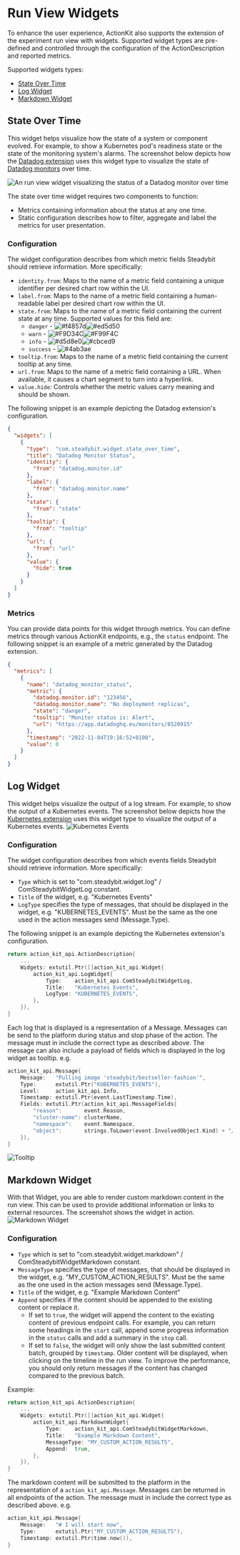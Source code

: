 # Run View Widgets

To enhance the user experience, ActionKit also supports the extension of the experiment run view with widgets. Supported widget types are pre-defined and controlled through the configuration of the ActionDescription and reported metrics.

Supported widgets types:

* [State Over Time](#state-over-time)
* [Log Widget](#log-widget)
* [Markdown Widget](#markdown-widget)

## State Over Time

This widget helps visualize how the state of a system or component evolved. For example, to show a Kubernetes pod's readiness state or the state of the monitoring system's alarms. The screenshot below depicts how the [Datadog extension](https://github.com/steadybit/extension-datadog) uses this widget type to visualize the state of [Datadog monitors](https://docs.datadoghq.com/monitors/) over time.

![An run view widget visualizing the status of a Datadog monitor over time](./img/widgets/state-over-time.png)

The state over time widget requires two components to function:

- Metrics containing information about the status at any one time.
- Static configuration describes how to filter, aggregate and label the metrics for user presentation.


### Configuration

The widget configuration describes from which metric fields Steadybit should retrieve information. More specifically:

- `identity.from`: Maps to the name of a metric field containing a unique identifier per desired chart row within the UI.
- `label.from`: Maps to the name of a metric field containing a human-readable label per desired chart row within the UI.
- `state.from`: Maps to the name of a metric field containing the current state at any time. Supported values for this field are:
  - `danger` - ![#f4857d](https://placehold.co/10x20/f4857d/f4857d.png)![#ed5d50](https://placehold.co/10x20/ed5d50/ed5d50.png)
  - `warn` - ![#F9D34C](https://placehold.co/10x20/F9D34C/F9D34C.png)![#F99F4C](https://placehold.co/10x20/F99F4C/F99F4C.png)
  - `info` - ![#d5d8e0](https://placehold.co/10x20/d5d8e0/d5d8e0.png)![#cbced9](https://placehold.co/10x20/cbced9/cbced9.png)
  - `success` - ![#4ab3ae](https://placehold.co/20x20/4ab3ae/4ab3ae.png)
- `tooltip.from`: Maps to the name of a metric field containing the current tooltip at any time.
- `url.from`: Maps to the name of a metric field containing a URL. When available, it causes a chart segment to turn into a hyperlink.
- `value.hide`: Controls whether the metric values carry meaning and should be shown.

The following snippet is an example depicting the Datadog extension's configuration.

```json
{
  "widgets": [
    {
      "type":  "com.steadybit.widget.state_over_time",
      "title": "Datadog Monitor Status",
      "identity": {
        "from": "datadog.monitor.id"
      },
      "label": {
        "from": "datadog.monitor.name"
      },
      "state": {
        "from": "state"
      },
      "tooltip": {
        "from": "tooltip"
      },
      "url": {
        "from": "url"
      },
      "value": {
        "hide": true
      }
    }
  ]
}
```

### Metrics

You can provide data points for this widget through metrics. You can define metrics through various ActionKit endpoints, e.g., the `status` endpoint. The following snippet is an example of a metric generated by the Datadog extension.

```json
{
  "metrics": [
    {
      "name": "datadog_monitor_status",
      "metric": {
        "datadog.monitor.id": "123456",
        "datadog.monitor.name": "No deployment replicas",
        "state": "danger",
        "tooltip": "Monitor status is: Alert",
        "url": "https://app.datadoghq.eu/monitors/8520915"
      },
      "timestamp": "2022-11-04T19:16:52+0100",
      "value": 0
    }
  ]
}
```


## Log Widget

This widget helps visualize the output of a log stream. For example, to show the output of a Kubernetes events. The screenshot below depicts how the [Kubernetes extension](https://github.com/steadybit/extension-kubernetes) uses this widget type to visualize the output of a Kubernetes events.
![Kubernetes Events](KubernetesEventsLog.png)

### Configuration

The widget configuration describes from which events fields Steadybit should retrieve information. More specifically:

- `Type` which is set to "com.steadybit.widget.log" / ComSteadybitWidgetLog constant.
- `Title` of the widget, e.g. "Kubernetes Events"
- `LogType` specifies the type of messages, that should be displayed in the widget, e.g. "KUBERNETES_EVENTS". Must be the same as the one used in the action messages send (Message.Type).

The following snippet is an example depicting the Kubernetes extension's configuration.

```go
return action_kit_api.ActionDescription{
	...
    Widgets: extutil.Ptr([]action_kit_api.Widget{
        action_kit_api.LogWidget{
            Type:    action_kit_api.ComSteadybitWidgetLog,
            Title:   "Kubernetes Events",
            LogType: "KUBERNETES_EVENTS",
        },
    }),
}
```

Each log that is displayed is a representation of a Message. Messages can be send to the platform during status and stop phase of the action. The message must in include the correct type as described above. The message can also include a payload of fields which is displayed in the log widget as tooltip.
e.g.
```go
action_kit_api.Message{
    Message:   "Pulling image 'steadybit/bestseller-fashion'",
    Type:      extutil.Ptr("KUBERNETES_EVENTS"),
    Level:     action_kit_api.Info,
    Timestamp: extutil.Ptr(event.LastTimestamp.Time),
    Fields: extutil.Ptr(action_kit_api.MessageFields{
        "reason":       event.Reason,
        "cluster-name": clusterName,
        "namespace":    event.Namespace,
        "object":       strings.ToLower(event.InvolvedObject.Kind) + "/" + event.InvolvedObject.Name,
    }),
}
```  

![Tooltip](./img/widgets/tooltip.png)

## Markdown Widget

With that Widget, you are able to render custom markdown content in the run view. This can be used to provide additional information or links to external resources. The screenshot shows the widget in action.
![Markdown Widget](./img/widgets/markdown.png)

### Configuration

- `Type` which is set to "com.steadybit.widget.markdown" / ComSteadybitWidgetMarkdown constant.
- `MessageType` specifies the type of messages, that should be displayed in the widget, e.g. "MY_CUSTOM_ACTION_RESULTS". Must be the same as the one used in the action messages send (Message.Type).
- `Title` of the widget, e.g. "Example Markdown Content"
- `Append` specifies if the content should be appended to the existing content or replace it.
  - If set to `true`, the widget will append the content to the existing content of previous endpoint calls. For example, you can return some headings in the `start` call, append some progress information in the `status` calls and add a summary in the `stop` call. 
  - If set to `false`, the widget will only show the last submitted content batch, grouped by `timestamp`. Older content will be displayed, when clicking on the timeline in the run view. To improve the performance, you should only return messages if the content has changed compared to the previous batch.

Example:

```go
return action_kit_api.ActionDescription{
	...
    Widgets: extutil.Ptr([]action_kit_api.Widget{
        action_kit_api.MarkdownWidget{
            Type:    action_kit_api.ComSteadybitWidgetMarkdown,
            Title:   "Example Markdown Content",
            MessageType: "MY_CUSTOM_ACTION_RESULTS",
            Append:  true,
        },
    }),
}
```

The markdown content will be submitted to the platform in the representation of a `action_kit_api.Message`. Messages can be returned in all endpoints of the action. The message must in include the correct type as described above.
e.g.
```go
action_kit_api.Message{
    Message:   "# I will start now",
    Type:      extutil.Ptr("MY_CUSTOM_ACTION_RESULTS"),
    Timestamp: extutil.Ptr(time.now()),
}
```  
